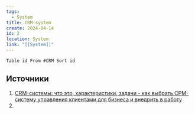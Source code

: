 ```yaml
---
tags:
  - System
title: CRM-system
create: 2024-04-14
id: 2
location: System
link: "[[System]]"
---
```


```dataview
Table id From #CRM Sort id
```


## Источники

1. [CRM-системы: что это, характеристики, задачи - как выбрать СРМ-систему управления клиентами для бизнеса и внедрить в работу](https://practicum.yandex.ru/blog/chto-takoe-crm-sistema-i-kak-ih-vybirat/)
2. 